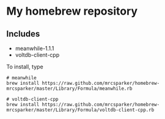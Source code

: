 # My homebrew repository

## Includes

* meanwhile-1.1.1
* voltdb-client-cpp

To install, type

```
# meanwhile
brew install https://raw.github.com/mrcsparker/homebrew-mrcsparker/master/Library/Formula/meanwhile.rb

# voltdb-client-cpp
brew install https://raw.github.com/mrcsparker/homebrew-mrcsparker/master/Library/Formula/voltdb-client-cpp.rb
```
